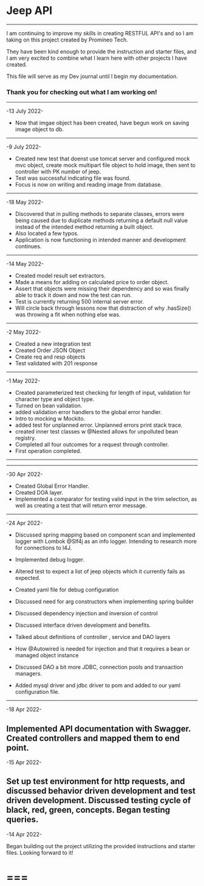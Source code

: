 # Jeep API

---

I am continuing to improve my skills in creating RESTFUL API's and so 
I am taking on this project created by Promineo Tech.

They have been kind enough to provide the instruction and starter
files, and I am very excited to combine what I learn here with other projects I have created.

This file will serve as my Dev journal until 
I begin my documentation.

### Thank you for checking out what I am working on!

---

-13 July 2022-

- Now that imgae object has been created, have begun work on saving 
image object to db.
---

-9 July 2022-

- Created new test that doenst use tomcat server and configured mock mvc object, create mock multipart file object to hold image, 
then sent to controller with PK number of jeep.
- Test was successful indicating file was found.
- Focus is now on writing and reading image from database.

---

-18 May 2022-

- Discovered that in pulling methods to separate classes, errors were being caused due to
duplicate methods returning a default null value instead of the intended method returning a built object.
- Also located a few typos.
- Application is now functioning in intended manner and development continues.

---

-14 May 2022-

- Created model result set extractors.
- Made a means for adding on calculated price to order object.
- Assert that objects were missing their dependency and so was finally able to track it down and now the test can run.
- Test is currently returning 500 internal server error.
- Will circle back through lessons now that distraction of why .hasSize() was throwing a fit when nothing else was.

---

-2 May 2022-

- Created a new integration test
- Created Order JSON Object
- Create req and resp objects
- Test validated with 201 response

---

-1 May 2022-

- Created parameterized test checking for length of input,
validation for character type and object type.
- Turned on bean validation.
- added validation error handlers to the global error handler.
- Intro to mocking w Mockito.
- added test for unplanned error. Unplanned errors print stack trace.
- created inner test classes w @Nested allows for unpolluted bean registry.
- Completed all four outcomes for a request through controller.
- First operation completed.
---

---
-30 Apr 2022-

- Created Global Error Handler.
- Created DOA layer.
- Implemented a comparator for testing valid input in the trim selection,
 as well as creating a test that will return error message.

---

-24 Apr 2022-

- Discussed spring mapping based on component scan and implemented logger with Lombok @Slf4j as
an info logger.
Intending to research more for connections
to l4J.

- Implemented debug logger.

- Altered test to expect a list of jeep objects which it currently fails as expected.
- Created yaml file for debug configuration
- Discussed need for arg constructors when implementing spring builder
- Discussed dependency injection and inversion of control
- Discussed interface driven development and benefits.
- Talked about definitions of controller , service and DAO layers
- How @Autowired is needed for injection and that it requires a bean or managed object instance
- Discussed DAO a bit more JDBC, connection pools and transaction managers.
- Added mysql driver and jdbc driver to pom and added to our yaml configuration file.




---

-18 Apr 2022-

Implemented API documentation with Swagger. Created controllers and mapped them to 
end point.
---
-15 Apr 2022-

Set up test environment for http requests, and discussed 
behavior driven development and test driven development. Discussed testing cycle
of black, red, green, concepts. Began testing queries.
---
-14 Apr 2022-

Began building out the project utilizing the provided instructions and starter files.
Looking forward to it!

===
===


